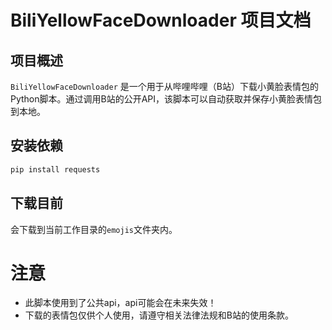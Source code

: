 # BiliYellowFaceDownloader 项目文档
## 项目概述
`BiliYellowFaceDownloader` 是一个用于从哔哩哔哩（B站）下载小黄脸表情包的Python脚本。通过调用B站的公开API，该脚本可以自动获取并保存小黄脸表情包到本地。  
## 安装依赖
```bash
pip install requests
```

## 下载目前
会下载到当前工作目录的`emojis`文件夹内。

# 注意
- 此脚本使用到了公共api，api可能会在未来失效！
- 下载的表情包仅供个人使用，请遵守相关法律法规和B站的使用条款。